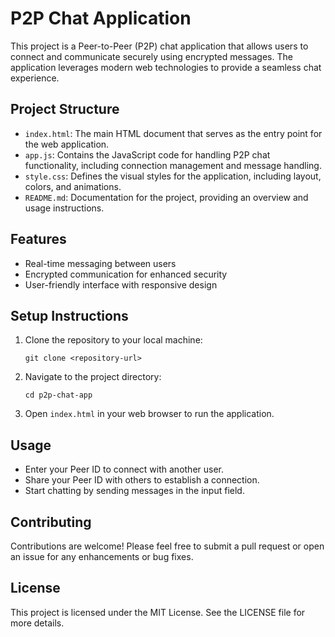 # P2P Chat Application

This project is a Peer-to-Peer (P2P) chat application that allows users to connect and communicate securely using encrypted messages. The application leverages modern web technologies to provide a seamless chat experience.

## Project Structure

- `index.html`: The main HTML document that serves as the entry point for the web application.
- `app.js`: Contains the JavaScript code for handling P2P chat functionality, including connection management and message handling.
- `style.css`: Defines the visual styles for the application, including layout, colors, and animations.
- `README.md`: Documentation for the project, providing an overview and usage instructions.

## Features

- Real-time messaging between users
- Encrypted communication for enhanced security
- User-friendly interface with responsive design

## Setup Instructions

1. Clone the repository to your local machine:
   ```
   git clone <repository-url>
   ```

2. Navigate to the project directory:
   ```
   cd p2p-chat-app
   ```

3. Open `index.html` in your web browser to run the application.

## Usage

- Enter your Peer ID to connect with another user.
- Share your Peer ID with others to establish a connection.
- Start chatting by sending messages in the input field.

## Contributing

Contributions are welcome! Please feel free to submit a pull request or open an issue for any enhancements or bug fixes.

## License

This project is licensed under the MIT License. See the LICENSE file for more details.